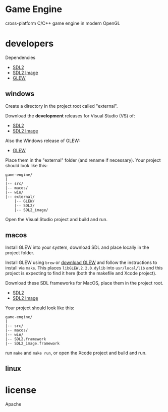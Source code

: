# Game Engine

cross-platform C/C++ game engine in modern OpenGL

# developers

Dependencies

- [SDL2](https://github.com/libsdl-org/SDL/releases)
- [SDL2 Image](https://github.com/libsdl-org/SDL_image/releases)
- [GLEW](https://github.com/nigels-com/glew/releases)

## windows

Create a directory in the project root called "external".

Download the **development** releases for Visual Studio (VS) of:

- [SDL2](https://github.com/libsdl-org/SDL/releases)
- [SDL2 Image](https://github.com/libsdl-org/SDL_image/releases)

Also the Windows release of GLEW:

- [GLEW](https://glew.sourceforge.net/)

Place them in the "external" folder (and rename if necessary). Your project should look like this:

```
game-engine/
|
|-- src/
|-- macos/
|-- win/
|-- external/
    |-- GLEW/
    |-- SDL2/
    |-- SDL2_image/
```

Open the Visual Studio project and build and run.

## macos

Install GLEW into your system, download SDL and place locally in the project folder.

Install GLEW using `brew` or [download GLEW](https://glew.sourceforge.net/) and follow the instructions to install via `make`. This places `libGLEW.2.2.0.dylib` into `usr/local/lib` and this project is expecting to find it here (both the makefile and Xcode project).

Download these SDL frameworks for MacOS, place them in the project root.

- [SDL2](https://github.com/libsdl-org/SDL/releases)
- [SDL2 Image](https://github.com/libsdl-org/SDL_image/releases)

Your project should look like this:

```
game-engine/
|
|-- src/
|-- macos/
|-- win/
|-- SDL2.framework
|-- SDL2_image.framework
```

run `make` and `make run`, or open the Xcode project and build and run.

## linux

# license

Apache

